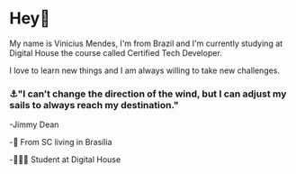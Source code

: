 # Hey👋

My name is Vinicius Mendes, I'm from Brazil 
and I'm currently studying at Digital House
the course called Certified Tech Developer.

I love to learn new things and I am always 
willing to take new challenges.

### ⚓"I can’t change the direction of the wind, but I can adjust my sails to always reach my destination." 
-Jimmy Dean

-📍  From SC living in Brasília

-👨🏻‍💻 Student at Digital House
